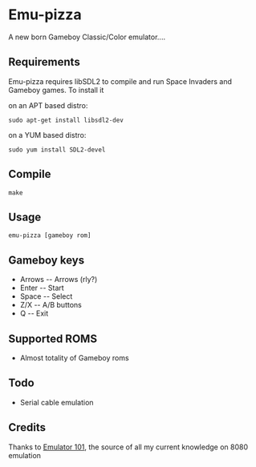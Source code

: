 # Emu-pizza
A new born Gameboy Classic/Color emulator....

Requirements
-----------
Emu-pizza requires libSDL2 to compile and run Space Invaders and Gameboy games. To install it

on an APT based distro:
```
sudo apt-get install libsdl2-dev
```

on a YUM based distro:
```
sudo yum install SDL2-devel
```

Compile
-------
```
make
```

Usage 
-----
```
emu-pizza [gameboy rom]
```

Gameboy keys
-------------------
* Arrows -- Arrows (rly?)
* Enter -- Start
* Space -- Select
* Z/X -- A/B buttons
* Q -- Exit

Supported ROMS
--------------
* Almost totality of Gameboy roms 

Todo
----
* Serial cable emulation 

Credits
-------

Thanks to [Emulator 101](http://www.emulator101.com), the source of all my current knowledge on 8080 emulation
